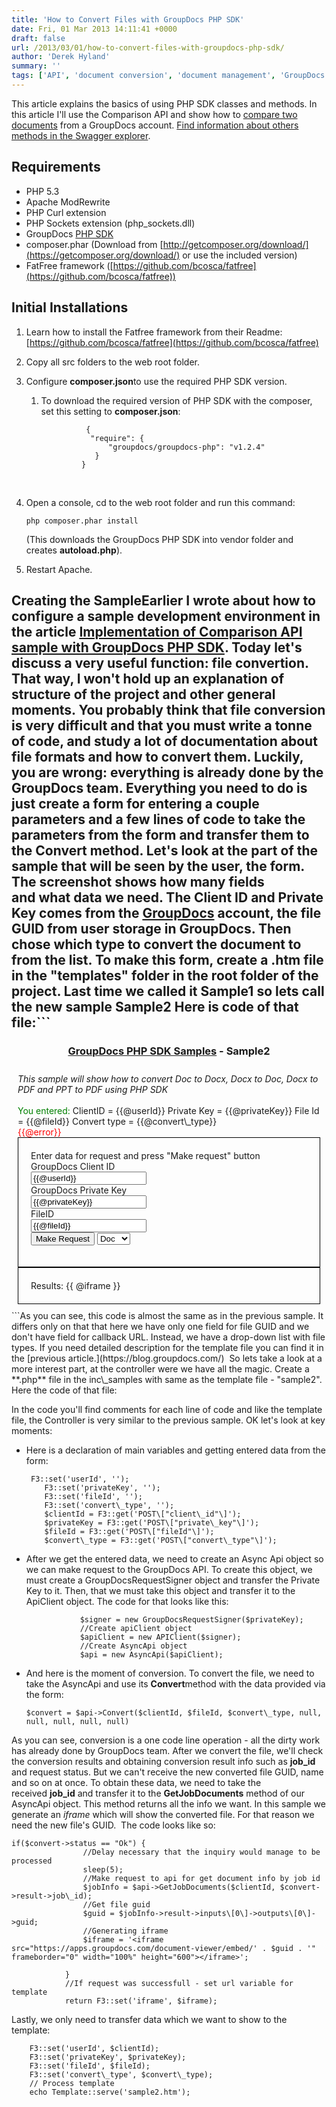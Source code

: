 ```yaml
---
title: 'How to Convert Files with GroupDocs PHP SDK'
date: Fri, 01 Mar 2013 14:11:41 +0000
draft: false
url: /2013/03/01/how-to-convert-files-with-groupdocs-php-sdk/
author: 'Derek Hyland'
summary: ''
tags: ['API', 'document conversion', 'document management', 'GroupDocs Conversion', 'online document management system', 'zArchive']
---
```


This article explains the basics of using PHP SDK classes and methods. In this article I'll use the Comparison API and show how to [compare two documents](http://groupdocs.com/apps/comparison) from a GroupDocs account. [Find information about others methods in the Swagger explorer](https://api.groupdocs.com/v2.0/spec/).

## Requirements

*   PHP 5.3
*   Apache ModRewrite
*   PHP Curl extension
*   PHP Sockets extension (php\_sockets.dll)
*   GroupDocs [PHP SDK](https://github.com/groupdocs)
*   composer.phar (Download from [http://getcomposer.org/download/](https://getcomposer.org/download/) or use the included version)
*   FatFree framework ([https://github.com/bcosca/fatfree](https://github.com/bcosca/fatfree))

## Initial Installations

1.  Learn how to install the Fatfree framework from their Readme: [https://github.com/bcosca/fatfree](https://github.com/bcosca/fatfree)
2.  Copy all src folders to the web root folder.
3.  Configure **composer.json**to use the required PHP SDK version.
    1.  To download the required version of PHP SDK with the composer, set this setting to **composer.json**:
        
        ```
                  {
                   "require": {
                       "groupdocs/groupdocs-php": "v1.2.4"
                    }
                 }
        ```
        
         
4.  Open a console, cd to the web root folder and run this command:
    
    ```
    php composer.phar install
    ```
    
    (This downloads the GroupDocs PHP SDK into vendor folder and creates **autoload.php**).
5.  Restart Apache.

## Creating the SampleEarlier I wrote about how to configure a sample development environment in the article [Implementation of Comparison API sample with GroupDocs PHP SDK](https://blog.groupdocs.com/). Today let's discuss a very useful function: file convertion. That way, I won't hold up an explanation of structure of the project and other general moments. You probably think that file conversion is very difficult and that you must write a tonne of code, and study a lot of documentation about file formats and how to convert them. Luckily, you are wrong: everything is already done by the GroupDocs team. Everything you need to do is just create a form for entering a couple parameters and a few lines of code to take the parameters from the form and transfer them to the Convert method. Let's look at the part of the sample that will be seen by the user, the form. The screenshot shows how many fields and what data we need. The Client ID and Private Key comes from the [GroupDocs](http://groupdocs.com) account, the file GUID from user storage in GroupDocs. Then chose which type to convert the document to from the list. To make this form, create a **.htm** file in the "templates" folder in the root folder of the project. Last time we called it Sample1 so lets call the new sample Sample2 Here is code of that file:```
<!DOCTYPE html>
<html lang="en">
<head>
    <meta http-equiv="Content-Type" content="text/html; charset=UTF-8"/>
    <title>Powered by {{ @VERSION }}</title>
    <style type="text/css">
        {{ Web::minify('templates/',array('style.css'),FALSE) }}
    </style>
</head>
<body>
<h3 style="text-align:center;"><a href="/index.php">GroupDocs PHP SDK Samples</a> - Sample2</h3>

<div class='samplecontent' style="padding:10px;">
    <i>This sample will show how to convert Doc to Docx, Docx to Doc, Docx to PDF and PPT to PDF using PHP SDK</i> <br/>
    <br />
     <font color="green">You entered: </font>
		ClientID = {{@userId}}
		Private Key = {{@privateKey}}
		File Id = {{@fileId}} 
		Convert type = {{@convert\_type}}
    <br />
    <font color="red">{{@error}}</font>
    <div id="requestForm" style="padding:20px; border:1px solid black;">
         Enter data for request and press "Make request" button 
        <form action="/sample2" method = "post" enctype = 'multipart/form-data'>
            <label for='client\_id'>GroupDocs Client ID</label>
            <br />
            <input type='text', name='client\_id' value="{{@userId}}" />
            <br />
            <label for='private\_key'>GroupDocs Private Key</label>
            <br />
            <input type='text', name='private\_key'  value="{{@privateKey}}" />
            <br />
            <label for='fileId'>FileID</label>
            <br />
            <input type='text', name='fileId'  value="{{@fileId}}" />
            <br />
            <input type='submit' value='Make Request'/>
            <select name="convert\_type" id="convert\_type">
                            <option value="doc">Doc</option>
                            <option value="pdf">PDF</option>
                            <option value="docx">Docx</option>
                            <option value="ppt">PPT</option>
            </select>
        </form>
    </div>
    <div  style="padding:20px; border:1px solid black;">
         Results: 
        {{ @iframe }}
    </div>
</div>

</body>
</html>
```As you can see, this code is almost the same as in the previous sample. It differs only on that that here we have only one field for file GUID and we don't have field for callback URL. Instead, we have a drop-down list with file types. If you need detailed description for the template file you can find it in the [previous article.](https://blog.groupdocs.com/)  So lets take a look at a more interest part, at the controller were we have all the magic. Create a **.php** file in the inc\_samples with same as the template file - "sample2". Here the code of that file:

In the code you'll find comments for each line of code and like the template file, the Controller is very similar to the previous sample. OK let's look at key moments:

*   Here is a declaration of main variables and getting entered data from the form:
    
    ```
     F3::set('userId', '');
        F3::set('privateKey', '');
        F3::set('fileId', '');
        F3::set('convert\_type', '');
        $clientId = F3::get('POST\["client\_id"\]');
        $privateKey = F3::get('POST\["private\_key"\]');
        $fileId = F3::get('POST\["fileId"\]');
        $convert\_type = F3::get('POST\["convert\_type"\]');
    ```
    

*   After we get the entered data, we need to create an Async Api object so we can make request to the GroupDocs API. To create this object, we must create a GroupDocsRequestSigner object and transfer the Private Key to it. Then, that we must take this object and transfer it to the ApiClient object. The code for that looks like this:
    
    ```
                $signer = new GroupDocsRequestSigner($privateKey);
                //Create apiClient object
                $apiClient = new APIClient($signer);
                //Create AsyncApi object
                $api = new AsyncApi($apiClient);
    ```
    

*   And here is the moment of conversion. To convert the file, we need to take the AsyncApi and use its **Convert**method with the data provided via the form:
    
    ```
    $convert = $api->Convert($clientId, $fileId, $convert\_type, null, null, null, null, null)
    ```
    

As you can see, conversion is a one code line operation - all the dirty work has already done by GroupDocs team. After we convert the file, we'll check the conversion results and obtaining conversion result info such as **job\_id** and request status. But we can't receive the new converted file GUID, name and so on at once. To obtain these data, we need to take the received **job\_id** and transfer it to the **GetJobDocuments** method of our AsyncApi object. This method returns all the info we want. In this sample we generate an _iframe_ which will show the converted file. For that reason we need the new file's GUID.  The code looks like so:

```
if($convert->status == "Ok") {
                //Delay necessary that the inquiry would manage to be processed
                sleep(5);
                //Make request to api for get document info by job id
                $jobInfo = $api->GetJobDocuments($clientId, $convert->result->job\_id);
                //Get file guid
                $guid = $jobInfo->result->inputs\[0\]->outputs\[0\]->guid;
                //Generating iframe
                $iframe = '<iframe src="https://apps.groupdocs.com/document-viewer/embed/' . $guid . '" frameborder="0" width="100%" height="600"></iframe>';

            }
            //If request was successfull - set url variable for template
            return F3::set('iframe', $iframe);
```

Lastly, we only need to transfer data which we want to show to the template:

```
    F3::set('userId', $clientId);
    F3::set('privateKey', $privateKey);
    F3::set('fileId', $fileId);
    F3::set('convert\_type', $convert\_type);
    // Process template
    echo Template::serve('sample2.htm');
```




